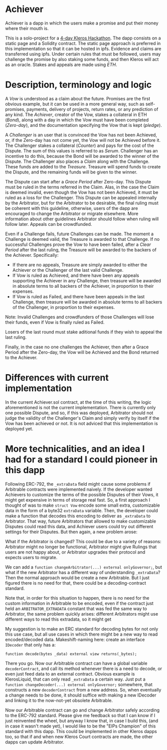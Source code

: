 # Achiever
Achiever is a dapp in which the users make a promise and put their money where their mouth is.

This is a solo-project for a [4-day Kleros Hackathon](https://blog.kleros.io/kleros-conference-law-memes-crowds-and-blockchain/).
The dapp consists on a static page and a Solidity contract. The static page approach is preferred in this implementation so that it can be hosted in ipfs. Evidence and claims are transferred using ipfs. Under certain rules that must be followed, users may challenge the promise by also staking some funds, and then Kleros will act as an oracle.
Stakes and appeals are made using *ETH*.

# Description, terminology and logic

A *Vow* is understood as a claim about the future. Promises are the first obvious example, but it can be used in a more general way, such as self-promises, payments, delivery of projects, return rates, or any prediction of any kind. The *Achiever*, creator of the Vow, stakes a collateral in ETH (*Bond*), along with a day in which the Vow must have been completed (*Zero-day*), and the documentation specifying the Vow that is kept (*pledge*).

A *Challenger* is an user that is convinced the Vow has not been Achieved, or, if the Zero-day has not come yet, the Vow will not be Achieved before it. The Challenger stakes a collateral (*Counter*) and pays for the cost of the Dispute. The sum of this values is referred to as *Serum*. Challenger has an incentive to do this, because the Bond will be awarded to the winner of the Dispute. The Challenger also places a *Claim* along with the Challenge. These funds are added to the *Treasure*. Treasure will spend funds to create the Dispute, and the remaining funds will be given to the winner.

The Dispute can start after a *Grace Period* after Zero-day. This Dispute must be ruled in the terms referred in the Claim. Alas, in the case the Claim is deemed invalid, even though the Vow has not been Achieved, it must be ruled as a loss for the Challenger. This Dispute can be appealed internally by the Arbitrator, but for the Arbitrator to be desirable, the final ruling must be coherent with this guideline, otherwise, users of the dapp are encouraged to change the Arbitrator or migrate elsewhere. More information about other guidelines Arbitrator should follow when ruling will follow later. Appeals can be crowdfunded.

Even if a Challenge fails, future Challenges can be made. The moment a Challenge is deemed valid, the Treasure is awarded to that Challenge. If no successful Challenges prove the Vow to have been failed, after a *Clear Period* after the last ruling, the Treasure will be awarded to the backers of the Achiever. Specifically:

- If there are no appeals, Treasure are simply awarded to either the Achiever or the Challenger of the last valid Challenge.
- If Vow is ruled as Achieved, and there have been any appeals supporting the Achiever in any Challenge, then treasure will be awarded in absolute terms to all backers of the Achiever, in proportion to their expenses.
- If Vow is ruled as Failed, and there have been appeals in the last Challenge, then treasure will be awarded in absolute terms to all backers of the Challenger, in proportion to their expenses.

Note: Invalid Challenges and crowdfunders of those Challenges will lose their funds, even if Vow is finally ruled as Failed.

Losers of the last round must stake aditional funds if they wish to appeal the last ruling.

Finally, in the case no one challenges the Achiever, then after a Grace Period after the Zero-day, the Vow will be Achieved and the Bond returned to the Achiever.

# Differences with current implementation

In the current Achiever.sol contract, at the time of this writing, the logic aforementioned is not the current implementation. There is currently only one possible Dispute, and so, if this was deployed, Arbitrator should not judge the validity of the Challenger's Claim and simply verify by itself if the Vow has been achieved or not. It is not adviced that this implementation is deployed yet.

# More technicalities, and an idea I had for a standard I could pioneer in this dapp

Following ERC-792, the `_extraData` field might cause some problems if Arbitrable contracts were implemented naively. If the developer wanted Achievers to customize the terms of the possible Disputes of their Vows, it might get expensive in terms of storage real fast. So, a first approach I thought of was to make `struct Vow` encode some small extra, customizable data in the form of a byte32 `extraData` variable. Then, the developer could make a function that decodes this encoding to deliver as `_extraData` to Arbitrator. That way, future Arbitrators that allowed to make customizable Disputes could read this data, and Achiever users could try out different settings for their Disputes. But then again, a new problem arose:

What if the Arbitrator is changed? This could be due to a variety of reasons: Arbitrator might no longer be functional, Arbitrator might give Rulings that users are not happy about, or Arbitrator upgrades their protocol and expects users to migrate.

We can add a `function changeArbitrator(...) external onlyGovernor;`, but what if the new Arbitrator has a different way of understanding `_extraData`? Then the normal approach would be create a new Arbitrable. But I just figured there is no need for that, there could be a decoding-contract standard.

Note that, in order for this situation to happen, there is no need for the custom information in Arbitrable to be encoded, even if the contract just held an `ARBITRATOR_EXTRADATA` constant that was fed the same way to Arbitrator, the same problem quickly arises: different Arbitrators might use different ways to read this extradata, so it might get 

My suggestion is to make an ERC standard for decoding bytes for not only this use case, but all use cases in which there might be a new way to read encoded/decoded data. Makeshift-naming here: create an interface `IDecoder` that only has a:

`function decode(bytes _data) external view returns(_bytes);`

There you go. Now our Arbitrable contract can have a global variable `decoderContract`, and call its method whenever there is a need to decode, or even just feed data to an external contract. Obvious example is KlerosLiquid, that can only read `_extraData` a certain way. Just put a `function changeDecoder(...) external onlyGovernor;` somewhere, that constructs a new `decoderContract` from a new address. So, when eventually a change needs to be done, it should suffice with making a new IDecoder and linking it to the now-not-yet obsolete Arbitrable.

 Now our Arbitrable contract can go and change Arbitrator safely according to the ERC-792 standard. Please give me feedback so that I can know if I just reinvented the wheel, but anyway I know that, in case I build this, (and in case it wasn't made yet), I would like to be the "EIPs Champion" of this standard with this dapp. This could be implemented in other Kleros dapps too, so that if and when new Kleros Court contracts are made, the other dapps can update Arbitrator.
 